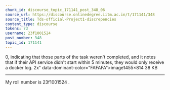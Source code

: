 ```yaml
---
chunk_id: discourse_topic_171141_post_348_06
source_url: https://discourse.onlinedegree.iitm.ac.in/t/171141/348
source_title: Tds-official-Project1-discrepencies
content_type: discourse
tokens: 73
username: 23f1001524
post_number: 348
topic_id: 171141
---
```


 0, indicating that those parts of the task weren't completed, and it notes that if their API service didn't start within 5 minutes, they would only receive a docker log. 2x" data-dominant-color="FAFAFA">image1455×814 38 KB

---

My roll number is 23f1001524 .

